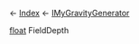 ← [Index](Api-Index) ← [IMyGravityGenerator](SpaceEngineers.Game.ModAPI.Ingame.IMyGravityGenerator)

[float](System.Single) FieldDepth